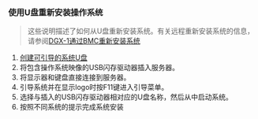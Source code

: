 ### 使用U盘重新安装操作系统


>这些说明描述了如何从U盘重新安装系统。有关远程重新安装系统的信息，请参阅[DGX-1通过BMC重新安装系统](dgx1-os-reinstall.md#通过BMC重新安装系统)

1. [创建可引导的系统U盘](create-bootable-usb-linux.md)
2. 将包含操作系统映像的USB闪存驱动器插入服务器。
3. 将显示器和键盘直接连接到服务器。
4. 引导系统并在显示logo时按F11键进入引导菜单。
5. 选择与插入的USB闪存驱动器相对应的U盘名称，然后从中启动系统。
6. 按照不同系统的提示完成系统安装
